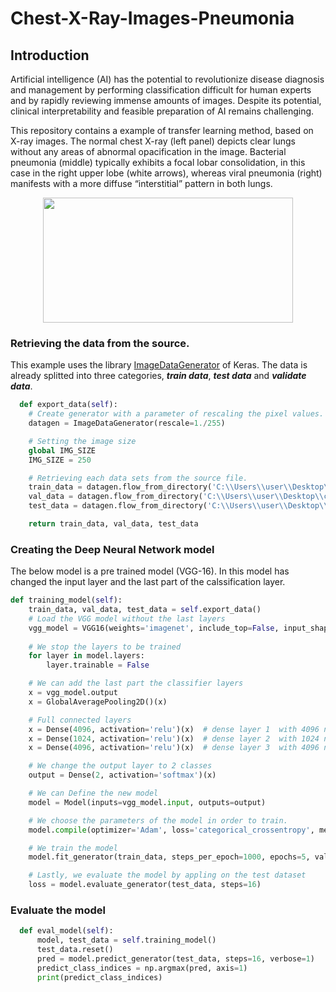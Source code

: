 # Chest-X-Ray-Images-Pneumonia

## Introduction

Artificial intelligence (AI) has the potential to revolutionize disease diagnosis and management by performing classification difficult for human experts and by rapidly reviewing immense amounts of images. Despite its potential, clinical interpretability and feasible preparation of AI remains challenging.

This repository contains a example of transfer learning method, based on X-ray images. The normal chest X-ray (left panel) depicts clear lungs without any areas of abnormal opacification in the image. Bacterial pneumonia (middle) typically exhibits a focal lobar consolidation, in this case in the right upper lobe (white arrows), whereas viral pneumonia (right) manifests with a more diffuse “interstitial” pattern in both lungs.

<p align="center"> 
<img src="https://github.com/BardisRenos/Chest-X-Ray-Images-Pneumonia-/blob/master/figs6.jpg" width="400" height="200" style=centerme>
</p>

### Retrieving the data from the source. 

This example uses the library [ImageDataGenerator](https://keras.io/preprocessing/image/) of Keras. The data is already splitted into three categories, ***train data***, ***test data*** and ***validate data***. 

```python
  def export_data(self):
    # Create generator with a parameter of rescaling the pixel values. 
    datagen = ImageDataGenerator(rescale=1./255)

    # Setting the image size 
    global IMG_SIZE
    IMG_SIZE = 250

    # Retrieving each data sets from the source file.
    train_data = datagen.flow_from_directory('C:\\Users\\user\\Desktop\\chest_xray\\train\\', target_size=(IMG_SIZE, IMG_SIZE), color_mode="rgb", batch_size=128, shuffle=True, seed=42)
    val_data = datagen.flow_from_directory('C:\\Users\\user\\Desktop\\chest_xray\\val\\', target_size=(IMG_SIZE, IMG_SIZE), color_mode="rgb", batch_size=16, shuffle=True, seed=42)
    test_data = datagen.flow_from_directory('C:\\Users\\user\\Desktop\\chest_xray\\test\\', target_size=(IMG_SIZE, IMG_SIZE), color_mode="rgb", batch_size=128, shuffle=True, seed=42)

    return train_data, val_data, test_data 
```

### Creating the Deep Neural Network model

The below model is a pre trained model (VGG-16). In this model has changed the input layer and the last part of the calssification layer.  

```python
def training_model(self):
    train_data, val_data, test_data = self.export_data()
    # Load the VGG model without the last layers
    vgg_model = VGG16(weights='imagenet', include_top=False, input_shape=(IMG_SIZE, IMG_SIZE, 3))
    
    # We stop the layers to be trained
    for layer in model.layers:
        layer.trainable = False

    # We can add the last part the classifier layers
    x = vgg_model.output
    x = GlobalAveragePooling2D()(x)

    # Full connected layers
    x = Dense(4096, activation='relu')(x)  # dense layer 1  with 4096 neurons
    x = Dense(1024, activation='relu')(x)  # dense layer 2  with 1024 neurons
    x = Dense(4096, activation='relu')(x)  # dense layer 3  with 4096 neurons

    # We change the output layer to 2 classes 
    output = Dense(2, activation='softmax')(x)

    # We can Define the new model
    model = Model(inputs=vgg_model.input, outputs=output)

    # We choose the parameters of the model in order to train.
    model.compile(optimizer='Adam', loss='categorical_crossentropy', metrics=['accuracy'])

    # We train the model 
    model.fit_generator(train_data, steps_per_epoch=1000, epochs=5, validation_data=val_data, validation_steps=800)

    # Lastly, we evaluate the model by appling on the test dataset
    loss = model.evaluate_generator(test_data, steps=16)
```

### Evaluate the model

```python
  def eval_model(self):
      model, test_data = self.training_model()
      test_data.reset()
      pred = model.predict_generator(test_data, steps=16, verbose=1)
      predict_class_indices = np.argmax(pred, axis=1)
      print(predict_class_indices)
```

